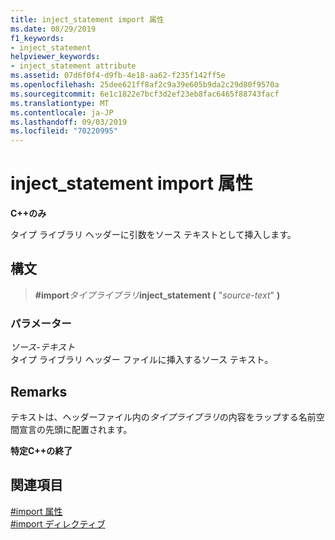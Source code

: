 ```yaml
---
title: inject_statement import 属性
ms.date: 08/29/2019
f1_keywords:
- inject_statement
helpviewer_keywords:
- inject_statement attribute
ms.assetid: 07d6f0f4-d9fb-4e18-aa62-f235f142ff5e
ms.openlocfilehash: 25dee621ff8af2c9a39e605b9da2c29d80f9570a
ms.sourcegitcommit: 6e1c1822e7bcf3d2ef23eb8fac6465f88743facf
ms.translationtype: MT
ms.contentlocale: ja-JP
ms.lasthandoff: 09/03/2019
ms.locfileid: "70220995"
---
```

# <a name="inject_statement-import-attribute"></a>inject_statement import 属性

**C++のみ**

タイプ ライブラリ ヘッダーに引数をソース テキストとして挿入します。

## <a name="syntax"></a>構文

> **#import***タイプライブラリ***inject_statement (** "*source-text*" **)**

### <a name="parameters"></a>パラメーター

*ソース-テキスト*\
タイプ ライブラリ ヘッダー ファイルに挿入するソース テキスト。

## <a name="remarks"></a>Remarks

テキストは、ヘッダーファイル内の*タイプライブラリ*の内容をラップする名前空間宣言の先頭に配置されます。

**特定C++の終了**

## <a name="see-also"></a>関連項目

[#import 属性](../preprocessor/hash-import-attributes-cpp.md)\
[#import ディレクティブ](../preprocessor/hash-import-directive-cpp.md)
